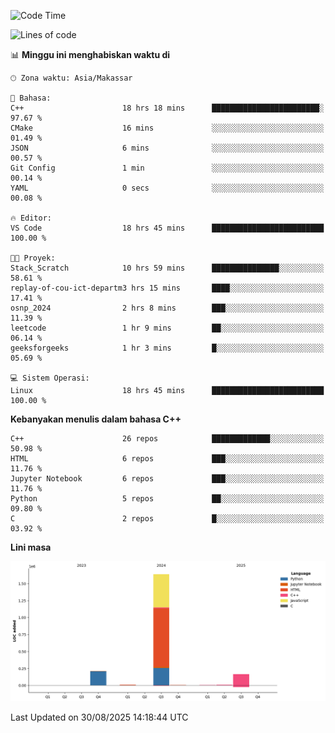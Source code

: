 <!--START_SECTION:waka-->
![Code Time](http://img.shields.io/badge/Code%20Time-427%20hrs%2035%20mins-blue)

![Lines of code](https://img.shields.io/badge/Sejak%20Hello%20World%20aku%20telah%20menulis-2.0%20million%20baris%20kode-blue)

📊 **Minggu ini menghabiskan waktu di** 

```text
🕑︎ Zona waktu: Asia/Makassar

💬 Bahasa: 
C++                      18 hrs 18 mins      ████████████████████████░   97.67 % 
CMake                    16 mins             ░░░░░░░░░░░░░░░░░░░░░░░░░   01.49 % 
JSON                     6 mins              ░░░░░░░░░░░░░░░░░░░░░░░░░   00.57 % 
Git Config               1 min               ░░░░░░░░░░░░░░░░░░░░░░░░░   00.14 % 
YAML                     0 secs              ░░░░░░░░░░░░░░░░░░░░░░░░░   00.08 % 

🔥 Editor: 
VS Code                  18 hrs 45 mins      █████████████████████████   100.00 % 

🐱‍💻 Proyek: 
Stack_Scratch            10 hrs 59 mins      ███████████████░░░░░░░░░░   58.61 % 
replay-of-cou-ict-departm3 hrs 15 mins       ████░░░░░░░░░░░░░░░░░░░░░   17.41 % 
osnp_2024                2 hrs 8 mins        ███░░░░░░░░░░░░░░░░░░░░░░   11.39 % 
leetcode                 1 hr 9 mins         ██░░░░░░░░░░░░░░░░░░░░░░░   06.14 % 
geeksforgeeks            1 hr 3 mins         █░░░░░░░░░░░░░░░░░░░░░░░░   05.69 % 

💻 Sistem Operasi: 
Linux                    18 hrs 45 mins      █████████████████████████   100.00 % 
```

**Kebanyakan menulis dalam bahasa C++** 

```text
C++                      26 repos            █████████████░░░░░░░░░░░░   50.98 % 
HTML                     6 repos             ███░░░░░░░░░░░░░░░░░░░░░░   11.76 % 
Jupyter Notebook         6 repos             ███░░░░░░░░░░░░░░░░░░░░░░   11.76 % 
Python                   5 repos             ██░░░░░░░░░░░░░░░░░░░░░░░   09.80 % 
C                        2 repos             █░░░░░░░░░░░░░░░░░░░░░░░░   03.92 % 
```



**Lini masa**

![Lines of Code chart](https://raw.githubusercontent.com/yusuf601/yusuf601/main/assets/bar_graph.png)


 Last Updated on 30/08/2025 14:18:44 UTC
<!--END_SECTION:waka-->

